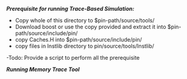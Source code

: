 ***Prerequisite for running Trace-Based Simulation:***
* Copy whole of this directory to $pin-path/source/tools/
* Download boost or use the copy provided and extract it into $pin-path/source/include/pin/
* copy Caches.H into $pin-path/source/include/pin/
* copy files in Instlib directory to pin/source/tools/Instlib/

-Todo: Provide a script to perform all the prerequisite

***Running Memory Trace Tool***
